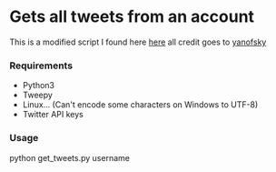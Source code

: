 # Gets all tweets from an account

This is a modified script I found here [here](https://gist.github.com/yanofsky/5436496#file-tweet_dumper-py)
all credit goes to [yanofsky](https://github.com/yanofsky)

### Requirements
- Python3
- Tweepy
- Linux... (Can't encode some characters on Windows to UTF-8)
- Twitter API keys

### Usage
python get_tweets.py username
